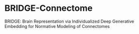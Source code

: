 # BRIDGE-Connectome
BRIDGE: Brain Representation via Individualized Deep Generative Embedding for Normative Modeling of Connectomes
